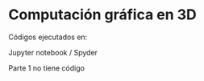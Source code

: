 
# Computación gráfica en 3D
Códigos ejecutados en:

Jupyter notebook / Spyder

Parte 1 no tiene código
